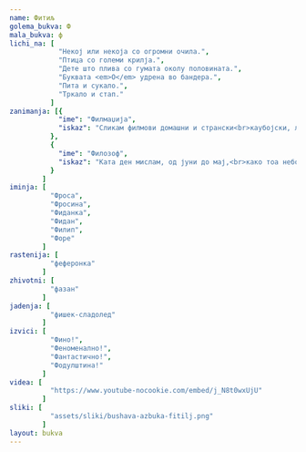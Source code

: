 ```yaml
---
name: Фитиљ
golema_bukva: Ф
mala_bukva: ф
lichi_na: [
            "Некој или некоја со огромни очила.",
            "Птица со големи крилја.",
            "Дете што плива со гумата околу половината.",
            "Буквата <em>О</em> удрена во бандера.",
            "Пита и сукало.",
            "Тркало и стап."
          ]
zanimanja: [{
            "ime": "Филмаџија",
            "iskaz": "Сликам филмови домашни и странски<br>каубојски, љубовни и партизански."
          },
          {
            "ime": "Филозоф",
            "iskaz": "Ката ден мислам, од јуни до мај,<br>како тоа небото немало крај."
          }
        ]
iminja: [
          "Фроса",
          "Фросина",
          "Фиданка",
          "Фидан",
          "Филип",
          "Форе"
        ]
rastenija: [
          "феферонка"
        ]
zhivotni: [
          "фазан"
        ]
jadenja: [
          "фишек-сладолед"
        ]
izvici: [
          "Фино!",
          "Феноменално!",
          "Фантастично!",
          "Фодулштина!"
        ]
videa: [
          "https://www.youtube-nocookie.com/embed/j_N8t0wxUjU"
        ]
sliki: [
          "assets/sliki/bushava-azbuka-fitilj.png"
        ]
layout: bukva
---
```

